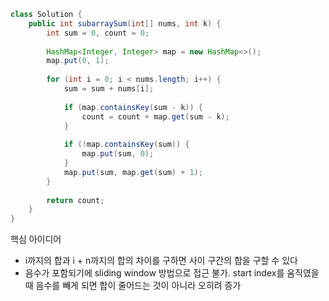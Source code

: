 ``` java
class Solution {
    public int subarraySum(int[] nums, int k) {
        int sum = 0, count = 0;
        
        HashMap<Integer, Integer> map = new HashMap<>();
        map.put(0, 1);
        
        for (int i = 0; i < nums.length; i++) {
            sum = sum + nums[i];
            
            if (map.containsKey(sum - k)) {
                count = count + map.get(sum - k);
            }
            
            if (!map.containsKey(sum)) {
                map.put(sum, 0);
            }
            map.put(sum, map.get(sum) + 1);
        }
        
        return count;
    }
}
```

핵심 아이디어 
- i까지의 합과 i + n까지의 합의 차이를 구하면 사이 구간의 합을 구할 수 있다  
- 음수가 포함되기에 sliding window 방법으로 접근 불가. start index를 움직였을 때 음수를 빼게 되면 합이 줄어드는 것이 아니라 오히려 증가  
